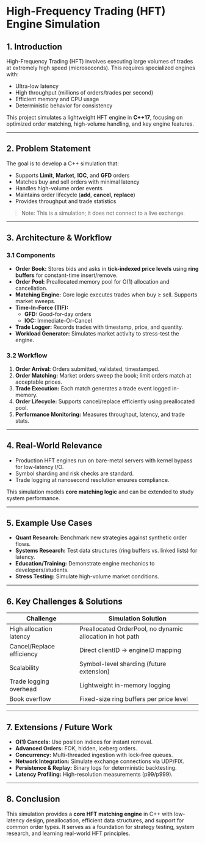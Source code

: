 # High-Frequency Trading (HFT) Engine Simulation

## 1. Introduction
High-Frequency Trading (HFT) involves executing large volumes of trades at extremely high speed (microseconds). This requires specialized engines with:

- Ultra-low latency  
- High throughput (millions of orders/trades per second)  
- Efficient memory and CPU usage  
- Deterministic behavior for consistency  

This project simulates a lightweight HFT engine in **C++17**, focusing on optimized order matching, high-volume handling, and key engine features.

---

## 2. Problem Statement
The goal is to develop a C++ simulation that:

- Supports **Limit**, **Market**, **IOC**, and **GFD** orders  
- Matches buy and sell orders with minimal latency  
- Handles high-volume order events  
- Maintains order lifecycle (**add**, **cancel**, **replace**)  
- Provides throughput and trade statistics  

> Note: This is a simulation; it does not connect to a live exchange.

---

## 3. Architecture & Workflow

### 3.1 Components
- **Order Book:** Stores bids and asks in **tick-indexed price levels** using **ring buffers** for constant-time insert/remove.  
- **Order Pool:** Preallocated memory pool for O(1) allocation and cancellation.  
- **Matching Engine:** Core logic executes trades when buy ≥ sell. Supports market sweeps.  
- **Time-In-Force (TIF):**  
  - **GFD:** Good-for-day orders  
  - **IOC:** Immediate-Or-Cancel  
- **Trade Logger:** Records trades with timestamp, price, and quantity.  
- **Workload Generator:** Simulates market activity to stress-test the engine.

### 3.2 Workflow
1. **Order Arrival:** Orders submitted, validated, timestamped.  
2. **Order Matching:** Market orders sweep the book; limit orders match at acceptable prices.  
3. **Trade Execution:** Each match generates a trade event logged in-memory.  
4. **Order Lifecycle:** Supports cancel/replace efficiently using preallocated pool.  
5. **Performance Monitoring:** Measures throughput, latency, and trade stats.

---

## 4. Real-World Relevance
- Production HFT engines run on bare-metal servers with kernel bypass for low-latency I/O.  
- Symbol sharding and risk checks are standard.  
- Trade logging at nanosecond resolution ensures compliance.  

This simulation models **core matching logic** and can be extended to study system performance.

---

## 5. Example Use Cases
- **Quant Research:** Benchmark new strategies against synthetic order flows.  
- **Systems Research:** Test data structures (ring buffers vs. linked lists) for latency.  
- **Education/Training:** Demonstrate engine mechanics to developers/students.  
- **Stress Testing:** Simulate high-volume market conditions.

---

## 6. Key Challenges & Solutions

| Challenge | Simulation Solution |
|-----------|------------------|
| High allocation latency | Preallocated OrderPool, no dynamic allocation in hot path |
| Cancel/Replace efficiency | Direct clientID → engineID mapping |
| Scalability | Symbol-level sharding (future extension) |
| Trade logging overhead | Lightweight in-memory logging |
| Book overflow | Fixed-size ring buffers per price level |

---

## 7. Extensions / Future Work
- **O(1) Cancels:** Use position indices for instant removal.  
- **Advanced Orders:** FOK, hidden, iceberg orders.  
- **Concurrency:** Multi-threaded ingestion with lock-free queues.  
- **Network Integration:** Simulate exchange connections via UDP/FIX.  
- **Persistence & Replay:** Binary logs for deterministic backtesting.  
- **Latency Profiling:** High-resolution measurements (p99/p999).

---

## 8. Conclusion
This simulation provides a **core HFT matching engine** in C++ with low-latency design, preallocation, efficient data structures, and support for common order types. It serves as a foundation for strategy testing, system research, and learning real-world HFT principles.

